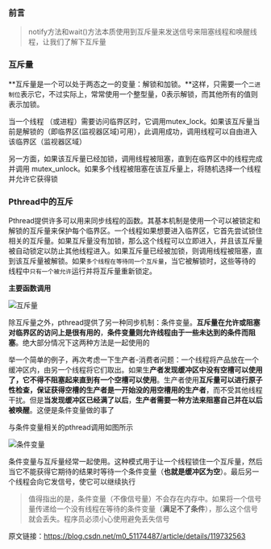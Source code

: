 ### 前言

> notify方法和wait()方法本质使用到互斥量来发送信号来阻塞线程和唤醒线程，让我们了解下互斥量

### 互斥量

**互斥量是一个可以处于两态之一的变量：解锁和加锁。**这样，只需要一个`二进制位`表示它，不过实际上，常常使用一个整型量，0表示解锁，而其他所有的值则表示加锁。

当一个线程 （或进程）需要访问临界区时，它调用mutex_lock。如果该互斥量当前是解锁的（即临界区(监视器区域)可用），此调用成功，调用线程可以自由进入该临界区（监视器区域）

另一方面，如果该互斥量已经加锁，调用线程被阻塞，直到在临界区中的线程完成并调用 mutex_unlock。如果多个线程被阻塞在该互斥量上，将随机选择一个线程并允许它获得锁

### Pthread中的互斥

Pthread提供许多可以用来同步线程的函数。其基本机制是使用一个可以被锁定和解锁的互斥量来保护每个临界区。一个线程如果想要进入临界区，它首先尝试锁住相关的互斥量。如果互斥量没有加锁，那么这个线程可以立即进入，并且该互斥量被自动锁定以防止其他线程进入。如果互斥量已经被加锁，则调用线程被阻塞，直到该互斥量被解锁。如果`多个线程在等待同一个互斥量`，当它被解锁时，这些等待的线程中`只有一个被允许`运行并将互斥量重新锁定。

**主要函数调用**

![互斥量](https://blog-img-qrx.oss-cn-beijing.aliyuncs.com/img/互斥量.png)

除互斥量之外，pthread提供了另一种同步机制：条件变量。**互斥量在允许或阻塞对临界区的访问上是很有用的**，**条件变量则允许线程由于一些未达到的条件而阻塞**。绝大部分情况下这两种方法是一起使用的

举一个简单的例子，再次考虑一下生产者-消费者问题：一个线程将产品放在一个缓冲区内，由另一个线程将它们取出。如果生**产者发现缓冲区中没有空槽可以使用了，它不得不阻塞起来直到有一个空槽可以使用**。生产者使用**互斥量可以进行原子性检查，保证获得空槽的生产者是一开始没的用空槽用的生产者**，而不受其他线程干扰。但是**当发现缓冲区已经满了以后**，**生产者需要一种方法来阻塞自己并在以后被唤醒**。这便是条件变量做的事了

与条件变量相关的pthread调用如图所示

![条件变量](https://blog-img-qrx.oss-cn-beijing.aliyuncs.com/img/条件变量.png)

条件变量与互斥量经常一起使用。这种模式用于让一个线程锁住一个互斥量，然后当它不能获得它期待的结果时等待一个条件变量（**也就是缓冲区为空**）。最后另一个线程会向它发信号，使它可以继续执行

> 值得指出的是，条件变量（不像信号量）不会存在内存中。如果将一个信号量传递给一个没有线程在等待的条件变量（**满足不了条件**），那么这个信号就会丢失。程序员必须小心使用避免丢失信号

原文链接：https://blog.csdn.net/m0_51174487/article/details/119732563
